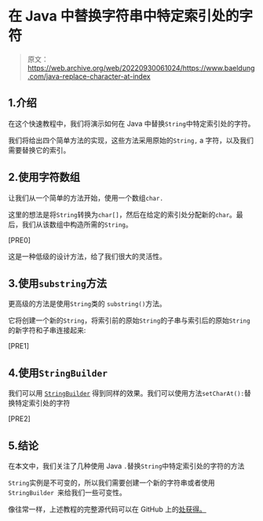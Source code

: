 # 在 Java 中替换字符串中特定索引处的字符

> 原文：<https://web.archive.org/web/20220930061024/https://www.baeldung.com/java-replace-character-at-index>

## 1.介绍

在这个快速教程中，我们将演示如何在 Java 中替换`String`中特定索引处的字符。

我们将给出四个简单方法的实现，这些方法采用原始的`String,` a 字符，以及我们需要替换它的索引。

## 2.使用字符数组

让我们从一个简单的方法开始，使用一个数组`char.`

这里的想法是将`String`转换为`char[]`，然后在给定的索引处分配新的`char`。最后，我们从该数组中构造所需的`String`。

[PRE0]

这是一种低级的设计方法，给了我们很大的灵活性。

## 3.使用`substring`方法

更高级的方法是使用`String`类的 `substring()`方法。

它将创建一个新的`String`，将索引前的原始`String`的子串与索引后的原始`String`的新字符和子串连接起来:

[PRE1]

## 4.使用`StringBuilder`

我们可以用 [`StringBuilder`](/web/20220628063643/https://www.baeldung.com/java-string-builder-string-buffer) 得到同样的效果。我们可以使用方法`setCharAt():`替换特定索引处的字符

[PRE2]

## 5.结论

在本文中，我们关注了几种使用 Java `.`替换`String`中特定索引处的字符的方法

`String`实例是不可变的，所以我们需要创建一个新的字符串或者使用`StringBuilder `来给我们一些可变性。

像往常一样，上述教程的完整源代码可以在 GitHub 上的[处获得。](https://web.archive.org/web/20220628063643/https://github.com/eugenp/tutorials/tree/master/core-java-modules/core-java-string-algorithms-2)